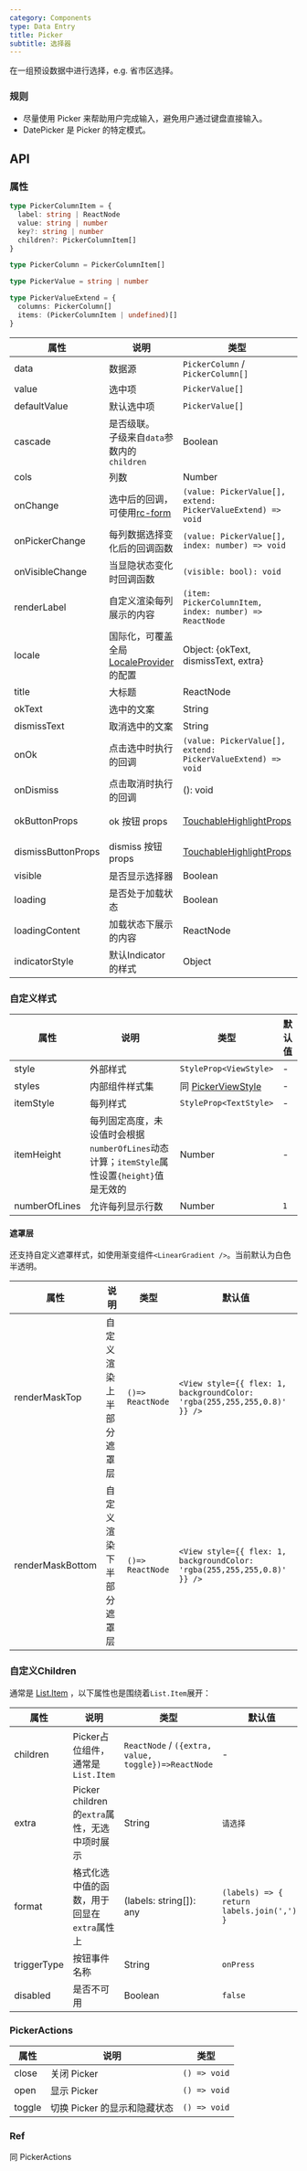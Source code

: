 ```yaml
---
category: Components
type: Data Entry
title: Picker
subtitle: 选择器
---
```


在一组预设数据中进行选择，e.g. 省市区选择。

### 规则
- 尽量使用 Picker 来帮助用户完成输入，避免用户通过键盘直接输入。
- DatePicker 是 Picker 的特定模式。

## API

### 属性

```ts
type PickerColumnItem = {
  label: string | ReactNode
  value: string | number
  key?: string | number
  children?: PickerColumnItem[]
}

type PickerColumn = PickerColumnItem[]

type PickerValue = string | number

type PickerValueExtend = {
  columns: PickerColumn[]
  items: (PickerColumnItem | undefined)[]
}
```

属性 | 说明 | 类型 | 默认值 | 版本
----|-----|------|-------|------
| data  | 数据源     | `PickerColumn` / `PickerColumn[]` | -   |  |
| value  | 选中项  | `PickerValue[]`  | -   |  |
| defaultValue  | 默认选中项  | `PickerValue[]`  | -   |  |
| cascade  | 是否级联。<br/>子级来自`data`参数内的`children`   | Boolean | `true` |  |
| cols     | 列数    | Number | `3` |  |
| onChange | 选中后的回调，可使用[rc-form](https://github.com/react-component/form) | `(value: PickerValue[], extend: PickerValueExtend) => void`      | -   |  |
| onPickerChange | 每列数据选择变化后的回调函数   | `(value: PickerValue[], index: number) => void` | - |  |
| onVisibleChange  | 当显隐状态变化时回调函数    | `(visible: bool): void` |  -   |  |
| renderLabel | 	自定义渲染每列展示的内容  |   `(item: PickerColumnItem, index: number) => ReactNode`   | `(item) => item.label`  |  |
| locale | 国际化，可覆盖全局[LocaleProvider](/components/locale-provider-cn)的配置 | Object: {okText, dismissText, extra} | - |  |
| title  | 大标题 | ReactNode | - |  |
| okText | 选中的文案 | String |  `确定`  |  |
| dismissText  | 取消选中的文案 | String |  `取消`  |  |
| onOk   | 点击选中时执行的回调  | `(value: PickerValue[], extend: PickerValueExtend) => void`  |  - |  |
| onDismiss  | 点击取消时执行的回调 | (): void  |  -  |  |
| okButtonProps  | ok 按钮 props | [TouchableHighlightProps](https://reactnative.dev/docs/touchablehighlight)  |  `{ activeOpacity:1, underlayColor:'#ddd' }`  | `5.1.3` |
| dismissButtonProps  | dismiss 按钮 props | [TouchableHighlightProps](https://reactnative.dev/docs/touchablehighlight)  |  `{ activeOpacity:1, underlayColor:'#ddd' }`  | `5.1.3` |
| visible  | 是否显示选择器	  | Boolean | -  |  |
| loading  | 是否处于加载状态  | Boolean | -  |  |
| loadingContent  | 加载状态下展示的内容  | ReactNode | -  |  |
| indicatorStyle  | 默认Indicator的样式  | Object | -  |  |

### 自定义样式

属性 | 说明 | 类型 | 默认值
----|-----|------|------
| style    | 外部样式   | `StyleProp<ViewStyle>` | -   |
| styles   | 内部组件样式集   | 同 [PickerViewStyle](/components//picker-view-cn/#pickerviewstyle-语义化样式) | -   |
| itemStyle| 每列样式   | `StyleProp<TextStyle>` | -   |
| itemHeight | 每列固定高度，未设值时会根据`numberOfLines`动态计算；`itemStyle`属性设置`{height}`值是无效的  |   Number   | -  |
| numberOfLines | 允许每列显示行数  |   Number   | `1`  |

#### 遮罩层
还支持自定义遮罩样式，如使用渐变组件`<LinearGradient />`。当前默认为白色半透明。

属性 | 说明 | 类型 | 默认值
----|-----|------|------
| renderMaskTop | 自定义渲染上半部分遮罩层 | `()=> ReactNode` | `<View style={{ flex: 1, backgroundColor: 'rgba(255,255,255,0.8)' }} />` |
| renderMaskBottom | 自定义渲染下半部分遮罩层 | `()=> ReactNode` | `<View style={{ flex: 1, backgroundColor: 'rgba(255,255,255,0.8)' }} />` |

### 自定义Children
通常是 [List.Item](/components/list-cn/#List.Item) ，以下属性也是围绕着`List.Item`展开：

属性 | 说明 | 类型 | 默认值 | 版本
----|-----|------|------|------
| children| Picker占位组件，通常是`List.Item` | `ReactNode` / `({extra, value, toggle})=>ReactNode`  |  -  | `5.2.1`新增函数作为Children |
| extra   | Picker children的`extra`属性，无选中项时展示 | String |  `请选择`  |  |
| format  | 格式化选中值的函数，用于回显在`extra`属性上  | (labels: string[]): any | `(labels) => { return labels.join(','); } ` |  |
| triggerType  | 按钮事件名称 | String | `onPress` |  |
| disabled  | 是否不可用 | Boolean | `false` |  |

### PickerActions
属性 | 说明 | 类型
----|-----|------
| close |关闭 Picker|`() => void`|
| open  |显示 Picker|`() => void`|
| toggle|切换 Picker 的显示和隐藏状态|`() => void`|

### Ref
同 PickerActions

